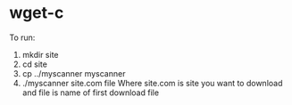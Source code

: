 # wget-c
To run:
1. mkdir site
2. cd site
3. cp ../myscanner myscanner
4. ./myscanner site.com file
Where site.com is site you want to download and file is name of first download file
